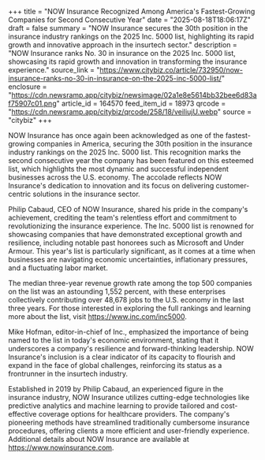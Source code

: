 +++
title = "NOW Insurance Recognized Among America's Fastest-Growing Companies for Second Consecutive Year"
date = "2025-08-18T18:06:17Z"
draft = false
summary = "NOW Insurance secures the 30th position in the insurance industry rankings on the 2025 Inc. 5000 list, highlighting its rapid growth and innovative approach in the insurtech sector."
description = "NOW Insurance ranks No. 30 in insurance on the 2025 Inc. 5000 list, showcasing its rapid growth and innovation in transforming the insurance experience."
source_link = "https://www.citybiz.co/article/732950/now-insurance-ranks-no-30-in-insurance-on-the-2025-inc-5000-list/"
enclosure = "https://cdn.newsramp.app/citybiz/newsimage/02a1e8e5614bb32bee6d83af75907c01.png"
article_id = 164570
feed_item_id = 18973
qrcode = "https://cdn.newsramp.app/citybiz/qrcode/258/18/veiliujU.webp"
source = "citybiz"
+++

<p>NOW Insurance has once again been acknowledged as one of the fastest-growing companies in America, securing the 30th position in the insurance industry rankings on the 2025 Inc. 5000 list. This recognition marks the second consecutive year the company has been featured on this esteemed list, which highlights the most dynamic and successful independent businesses across the U.S. economy. The accolade reflects NOW Insurance's dedication to innovation and its focus on delivering customer-centric solutions in the insurance sector.</p><p>Philip Cabaud, CEO of NOW Insurance, shared his pride in the company's achievement, crediting the team's relentless effort and commitment to revolutionizing the insurance experience. The Inc. 5000 list is renowned for showcasing companies that have demonstrated exceptional growth and resilience, including notable past honorees such as Microsoft and Under Armour. This year's list is particularly significant, as it comes at a time when businesses are navigating economic uncertainties, inflationary pressures, and a fluctuating labor market.</p><p>The median three-year revenue growth rate among the top 500 companies on the list was an astounding 1,552 percent, with these enterprises collectively contributing over 48,678 jobs to the U.S. economy in the last three years. For those interested in exploring the full rankings and learning more about the list, visit <a href='https://www.inc.com/inc5000' rel='nofollow' target='_blank'>https://www.inc.com/inc5000</a>.</p><p>Mike Hofman, editor-in-chief of Inc., emphasized the importance of being named to the list in today's economic environment, stating that it underscores a company's resilience and forward-thinking leadership. NOW Insurance's inclusion is a clear indicator of its capacity to flourish and expand in the face of global challenges, reinforcing its status as a frontrunner in the insurtech industry.</p><p>Established in 2019 by Philip Cabaud, an experienced figure in the insurance industry, NOW Insurance utilizes cutting-edge technologies like predictive analytics and machine learning to provide tailored and cost-effective coverage options for healthcare providers. The company's pioneering methods have streamlined traditionally cumbersome insurance procedures, offering clients a more efficient and user-friendly experience. Additional details about NOW Insurance are available at <a href='https://www.nowinsurance.com' rel='nofollow' target='_blank'>https://www.nowinsurance.com</a>.</p>